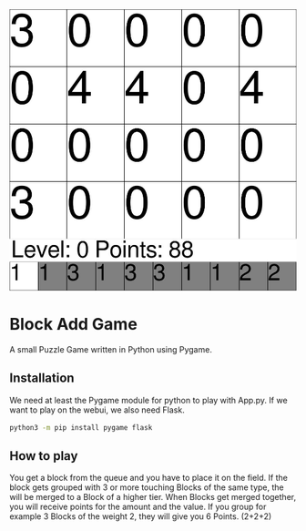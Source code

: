 <img src="example.jpg" />

# Block Add Game
A small Puzzle Game written in Python using Pygame.

## Installation
We need at least the Pygame module for python to play with App.py. If we want to play on the webui, we also need Flask.

```bash
python3 -m pip install pygame flask
```

## How to play
You get a block from the queue and you have to place it on the field. If the block gets grouped with 3 or more touching Blocks of the same type, the will be merged to a Block of a higher tier.
When Blocks get merged together, you will receive points for the amount and the value. 
If you group for example 3 Blocks of the weight 2, they will give you 6 Points. (2+2+2)


